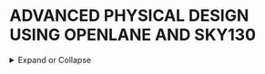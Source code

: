# ADVANCED PHYSICAL DESIGN USING OPENLANE AND SKY130





<details>
  <summary>
Expand or Collapse
  </summary>
  
## THEORY 





<details>
  <summary>
Expand or Collapse
  </summary>

### HOW TO TALK TO COMPUTERS




<details>
  <summary>
Expand or Collapse
  </summary>
  
### PACKAGE

![ARDUINOLEONARDO](https://github.com/user-attachments/assets/1cc18b24-b063-49dc-801e-37b23f1a02b5)

- The **_PACKAGE_** of the chip which is a protective layer or packet bound over the actual chip and the actual manufatured chip is usually present at the center of a package.
- The connections from package is fed to the chip by WIRE BOUND method which is none other than basic wired connection.

### CHIP
![DAY11](https://github.com/user-attachments/assets/40997a27-3077-4344-be31-955efa96e0d4)


- Inside the chip, all the signals from the external world to the chip and vice versa is passed through **_PADS_**.
- The area bound by the pads is **_CORE_** where all the digital logic of the chip is placed.
- Both the core and pads make up the **_DIE_** which is the basic manufacturing unit in the semiconductor chips.

![week14](https://github.com/user-attachments/assets/22420752-f470-422d-965d-e72ec4c214a9)

### FOUNDRY
- **_Foundry_** is the place where the semiconductor chips are manufactured and FOUNDRY IP's are Intellectual Properties based on a specific foundry and these IP's require a specific level of intelligence to be produced.

### MACROS
- Digital logic blocks in the CHIP are called **_MACROS_**.

### INSTRUCTION SET ARCHITECTURE( RISC V ARCHITECTURE) :-
- It is a C program which has to be run on a specific hardware layout which is the interior of a chip in your laptop,PC or any other device there is certain flow to be followed.
- An INSTRUCTION SET ARCHITECTURE (ISA) is part of the abstract model of a computer that defines how the CPU is controlled by the software.
- HARDWARE DESCRIPTION LANGUAGE(HDL) is present as an interface between the RISC V ARCHITECTURE and the layout.
  
  ![DAY15](https://github.com/user-attachments/assets/79481bfa-b943-451a-b09f-294c844ce7e2)
#### FLOW :
- C Program to Assembly Language The C program is written in a high-level language for ease of programming. A compiler (like GCC with RISC-V backend) translates the C code into assembly language instructions adhering to the RISC-V ISA. These instructions are human-readable but hardware-specific, tailored to the RISC-V architecture.
- Assembly to Machine Language The assembly program is assembled into machine code using an assembler. Machine code consists of binary instructions (0s and 1s) that the processor can execute directly. Each assembly instruction is mapped to its binary opcode and associated data.
- Implementation of RISC-V Specification in RTL The RISC-V specification is implemented in RTL (Register Transfer Level) using a Hardware Description Language (HDL) like Verilog or VHDL. This involves describing the architecture's control logic, datapath, and how instructions are executed in terms of hardware signals.
- RTL to Layout (PnR to GDSII Flow) The RTL description is synthesized into a gate-level netlist (logic gates and their interconnections). Place and Route (PnR) tools convert the synthesized design into a physical layout. The layout is validated and finalized into a GDSII (Graphic Data System II) file, the standard format for representing integrated circuits' physical design.
- Final Output: The GDSII file is used for fabricating the chip, which will then execute the original C program's logic when powered. This flow ensures that the high-level design is accurately translated into functional hardware.
### From Software Applications to Hardware :-
![DAY16](https://github.com/user-attachments/assets/37afaced-f76a-40b3-acdf-25220ca88d40)
**Application Software:** Programs designed to perform specific tasks (e.g., word processors, games, or web browsers). Written in high-level languages like C, C++, Java, Python, etc.
**System Software:** Acts as a bridge between the application software and the hardware. Key components include: 
1.] *Operating System (OS):* Manages hardware resources and provides services to application programs. 
2.] *Compiler:* Translates high-level language programs into machine-dependent assembly or machine code.  
3.] *Assembler:* Converts assembly code into binary machine code (specific to the underlying hardware).
#### Process Flow
**STEP 1**
- The OS processes the application program and translates it into smaller functions or system calls written in high-level languages (e.g., C, C++, VB, Java).
- These functions may interact with device drivers and hardware APIs to enable communication with the physical system.
**Step 2: Compilation**
- The compiler takes high-level language outputs and converts them into assembly instructions specific to the target hardware architecture (e.g., RISC-V, ARM, x86).
- Each hardware architecture has its unique instruction set, which defines the syntax and semantics of its assembly language.
**Step 3: Assembly**
- The assembler translates the assembly instructions into machine code, which is in binary format (0s and 1s).
- Machine code is the lowest level of abstraction and directly represents instructions for the hardware.
**Step 4: Execution on Hardware**
- The machine code is loaded into the hardware (via memory or other interfaces).
- The hardware interprets the binary instructions, performing operations like arithmetic calculations, data movement, or - controlling peripherals as dictated by the binary program.
  
![image](https://github.com/user-attachments/assets/4a3abb62-97ec-47fd-9930-105f12cebd31)
- The output of the compiler are instructions and the output of the assembler is the binary pattern. We need some RTL (a Hardware Description Language) which understands and implements the particular instructions. This RTL is synthesised into a netlist in form of gates which is fabricated into the chip through a physical design implementation.
#### Summary Workflow
- Compiler → Produces instructions.
- Assembler → Converts instructions to binary patterns.
- RTL (HDL) → Implements the instruction set architecture.
- Synthesis → Converts RTL to a netlist of logic gates.
- PnR → Maps the netlist to physical silicon.
- Fabrication → Produces the physical chip ready to execute machine code.
  
  </details>
  
### SOC DESIGN AND OPENLANE

  <details>
  <summary>
Expand or Collapse
  </summary>
  
### Open-Source ASIC Design Implementation
**Key Enablers for Open-Source ASIC Design:**
*1.] RTL Designs:* High-level descriptions of digital logic.
*2.] EDA Tools:* Software for design, simulation, synthesis, and physical layout.
*3.]PDK Data:* Process Design Kits containing essential fabrication-related information.
### Historical Background:
- Early IC design and fabrication were tightly integrated and practiced by companies like TI and Intel.
- In 1979, Lynn Conway and Carver Mead revolutionized the field with structured design methodologies and λ-based design rules, leading to the first VLSI book, "Introduction to VLSI Systems."
- This separated design from fabrication, birthing:
  *1.) Fabless Companies: Focus on design.*
  *2.) Pure Play Fabs: Specialize in fabrication.*
### Process Design Kits (PDKs):
- PDKs act as the interface between designers and fabs, containing:
Device models, technology details, design rules, standard cell libraries, etc.
- Traditionally distributed under NDAs, making them inaccessible to the public.
- On June 30, 2020, Google and SkyWater released the first open-source PDK for the 130nm process.
  
  ![312922831-87384374-e66b-4ec6-b9c4-3fb92ad4d275](https://github.com/user-attachments/assets/bd51228c-f6cd-4a47-8228-573b095cdd66)

### ASIC Design Flow:
- ASIC design involves many steps and tools combined into a cohesive ASIC flow.
- Tools coordinate tasks like simulation, synthesis, placement, routing, and layout generation.
  
  ![312933981-1762d6d6-c5f8-4bd9-8a3d-968eb4360889](https://github.com/user-attachments/assets/05a3340c-f147-4c19-af0a-36e12f7b0ff0)

### OpenLANE Flow:
- An open-source ASIC design framework.
- Objective: Transition the design from RTL to GDSII, the final format for chip fabrication.
- Open-source initiatives like the SkyWater PDK and OpenLANE are making ASIC design more accessible, enabling innovation in academia and industry.
  
  ![312934312-533f58ee-4524-4a18-abb5-36b4d6a56b1f](https://github.com/user-attachments/assets/5f798657-94d9-41a4-963a-d5772579b353)

### Synthesis:
- Synthesis is the process of convertion or translation of design RTL into circuits made out of Standard Cell Libraries (SCL) the resultant circuit is described in HDL and is usually reffered to as the Gate-Level Netlist.
- Gate-Level Netlist is functionally equivalent to the RTL.
  
  ![image](https://github.com/user-attachments/assets/a2f8c68f-1d29-40d8-b368-80c0201da5b7)
- The fundemental building blocks which are the standard cells have regular layouts.
- Each cell has different views/models which are utilised by different EDA tools like liberty view with electrical models of the cells, HDL behavioral models, SPICE or CDL views of the cells, Layout view which include GDSII view which is the detailed view and LEF view which is the abstract view.
  
  ![image](https://github.com/user-attachments/assets/847c6756-320a-41ea-bac5-80443f9f2686)

### Chip Floor and Power Planning:
![image](https://github.com/user-attachments/assets/84bf40ad-3ee3-423b-98cb-d7b21b9d23dd)
- Floor and Power Planning is a critical stage in the VLSI (Very Large Scale Integration) design flow.
- It is part of the physical design process, where the synthesized design (gate-level netlist) is prepared for placement, routing, and manufacturing.
- This stage ensures that the chip's layout is organized, functional, and meets performance, area, and power requirements.
- The main goal is to define the physical structure of the chip by determining the location of different functional blocks (e.g., CPU, SRAM, I/O pads) on the silicon die and creating a robust power distribution network.
### MACROS Floor and Power Planning:
![image](https://github.com/user-attachments/assets/3cb47a32-df61-4848-a858-22214307cf64)
### Power Planning:
![image](https://github.com/user-attachments/assets/d55e29cb-8b00-4ea9-b446-3848f5b68861)
### Placement:
- Macro placement is a vital step in digital circuit design that defines the physical location of large collections of components, known as macros, on a 2-dimensional chip.
- The physical layout obtained during placement determines key performance metrics of the chip, such as power consumption, area, and performance.
  
![image](https://github.com/user-attachments/assets/5ad0262a-1a6d-41a3-bcce-504ac36769e6)
- Global placement provide approximate locations for all cells based on connectivity but in this stage the cells may be overlapped on each other and in detailed placement the positions obtained from global placements are minimally altered to make it legal (non-overlapping and in site-rows)
  
![image](https://github.com/user-attachments/assets/45a514f0-c7b9-43a0-872a-359a1bc4fc02)
### Clock Tree Synthesis:
- Clock Tree Synthesis is a technique for distributing the clock equally among all sequential parts of a VLSI design.
- The purpose of Clock Tree Synthesis is to reduce skew and delay.
- Clock Tree Synthesis is provided with the placement data as well as the clock tree limitations as input.
- Clock Tree Synthesis (CTS) is the technique of balancing the clock delay to all clock inputs by inserting buffers/inverters along the clock routes of an ASIC design.
- As a result, CTS is used to balance the skew and reduce insertion latency.
- Before Clock Tree Synthesis, all clock pins were driven by a single clock source.
- Clock tree synthesis includes both clock tree construction and clock tree balance.
  
![image](https://github.com/user-attachments/assets/b0184966-cd5a-4bf2-b8ce-a5868bb38f16)
- Clock skew is the time difference in arrival of clock at different components.
### Routing:
- Routing in the VLSI design course is making physical connections between signal pins using metal layers.
- Following Clock Tree Synthesis (CTS) and optimization, the routing step determines the exact pathways for interconnecting standard cells, macros, and I/O pins.
- The layout creates electrical connections using metals and vias that are determined by the logical connections in the netlist (i.e.; logical connectivity converted as physical connectivity).
  
![image](https://github.com/user-attachments/assets/c2341136-a12c-4d8c-ab65-2d4522f5529d)
- The skywater PDK has 6 routing layers in which the lowest layer is called the local interconnect layer which is a Titanium Nitride layer.
- The following 5 layers are all Aluminium layers.
  
![image](https://github.com/user-attachments/assets/765108ee-41f6-4e80-9a02-3b86bbc34885)
#### Detailed and Global Routing:
- In VLSI design and chip layout, routing is key.
- It shapes the circuit’s final form.
- The process splits into two main parts: global routing and detailed routing. Knowing these differences is vital for chip design.
- Global routing starts the process. It divides the chip into logical parts called buckets. This stage estimates the needed paths for each connection. It aims to fit all connections within the available resources.
- Detailed routing comes next. It’s about making the actual wires for the chip. This step must follow strict rules for wire width and spacing. It ensures the circuit works right.
- The two-stage method helps with complex designs. It tackles the big picture first, then the details. This way, designers manage the vast number of connections and rules.
  
![image](https://github.com/user-attachments/assets/1493a098-442d-4d21-9121-337ff4bc2053)
### Sign off
- In semiconductor design, “sign-off” during the tape-out (tapeout) of a chip refers to the formal approval process to ensure that the chip design is error-free, meets all specifications, and is ready for manufacturing at the foundry.
  
![image](https://github.com/user-attachments/assets/7508ccc7-05a0-4ab0-9a54-704f0ea0ce43)
- Once done with the routing the final layout can be generated which undergoes various Sign-Off checks.
- Design Rules Checking (DRC) which verifies that the final layout honours all design fabrication rules.
- Layout Vs Schematic (LVS) which verifies that the final layout functionality matches the gate-level netlist that we started with.
- Static Timing Analysis (STA) to verify that the design runs at the designated clock frequency.
   </details>

### GOOD FLOORPLAN VS BAD FLOORPLAN AND INTRODUCTION TO LIBRARY CELLS

 <details>
  <summary>
Expand or Collapse
  </summary>

### Utilization Factor and Aspect Ratio :-
![image](https://github.com/user-attachments/assets/559c07c6-2507-4d15-a4ea-1c6048681e82)
![image](https://github.com/user-attachments/assets/1729eb1f-30e4-4015-b15e-c5382e395649)
- **_A NETLIST DESCRIBES THE CONNECTIVITY AND FLOW OF AN ELECTRONIC DESIGN._**
- Dimensions of a chip is mostly dependant on dimensions of the logic gates.
Converting the highlighted symbols into physical dimensions:

![image](https://github.com/user-attachments/assets/7c127126-2e37-4592-8bd5-7a6058e9978e)
- A **CORE** is the section of the chip where the fundamental logic of the design is placed.
- A **DIE**, which consists of core, is a small semiconductor material specimen on which the fundamental circuit is fabricated.
  
![image](https://github.com/user-attachments/assets/d37d0c08-e769-44cf-b7f0-8d8dcbd1d6c1)

$$Utilization\ Factor = \frac{Area\ Occupied\ By\ Netlist}{Total\ Area\ of\ The\ Core}$$

$$Utilization\ Factor = \frac{4\ sq.\ units}{2\ unit\ * \ 2\ unit}$$

$$Utilization\ Factor = 1$$

- In real life scenarios, some space is always left for future changes.
- Ideal utilizatiion perentage is 50-60% and the ideal utilization factor is 0.5-0.6
 
$$Aspect\ Ratio = \frac{Height}{Width}$$

$$Aspect\ Ratio = \frac{4\ units}{2\ units\ * \ 2\ units}$$

$$Aspect\ Ratio = 1$$

- If the aspect ratio is **1**, then it signifies that the chip is a square.
### Concept of Pre PLaced Cells :-
![image](https://github.com/user-attachments/assets/2269130f-9f27-4b6a-821b-a10beeb4ad3f)
- The arrangement of these **IPs** in a chip ia called floor planning.
- These **IPs**/**BLOCKS** have user defined locations, and hence are placed in a chip before automated placement and routing. So they are called as **preplaced cells**.
- Automated placement and routing tools places the remaining logiacal cells in the design onto the chip.
  
  ![image](https://github.com/user-attachments/assets/3bcf4e44-ce01-48ef-89ad-500614cf41f7)
### Surrounding The Preplaced Cells with Decoupling Capacitors :-
![image](https://github.com/user-attachments/assets/62a1ae66-07a0-4bcc-9312-edfcc0f1e6be)
- A decoupling capacitor is a capacitor, which is used decouple the critical cells from main power supply, in order to protect the cells from the disturbance occuring in the power distribution lines and source.
- The purpose of using decoupling capacitors is to deliver current to the gates during switching.
### Power Planning :-
![image](https://github.com/user-attachments/assets/db829ed4-118e-4c8c-9811-2b8f41146896)
- If power is drawn from only one point, then it it might result in a **VOLTAGE DROOP** in VDD or a **VOLTAGE BUMP** in the VSS.
- The solution of this problem if to have many power supply points.
  
![image](https://github.com/user-attachments/assets/6091d8fa-71db-47cf-839d-dbfee6b0999d)
![image](https://github.com/user-attachments/assets/9755dcec-3bd6-40b5-8297-45f8853cb34d)
### Pin Placement and Logical Cell Placement Blockage :-
- The connectivity information between the gates is coded using VHDL/Verilog Language and is called as the **NETLIST**.
  
![image](https://github.com/user-attachments/assets/deb9787e-5f65-409d-9564-8e56dba87bd6)
- Avoid repetition of input or output pins
- The area between the DIE and the CORE has to be blocked so that the space is reserved for pin configuration.
  
![image](https://github.com/user-attachments/assets/86853323-4d6b-41a7-92e2-38371ddd64ea)
### Netlist Binding and Initial Place Design :-
#### Library :
- It consists of cells, shapes and size of the cells, various flavours of the same cells and timing information.
  
![image](https://github.com/user-attachments/assets/84a0ef25-63a1-437d-b90c-fc1538058e99)
![image](https://github.com/user-attachments/assets/1fa9d260-84b6-41f8-ba0a-00437ef41ff5)
#### Optimizing Placement :-
- This is the stage where we estimate wire length and capacitance, and based on that, insert repeaters.      
- **REPEATERS** are buffers that recondition the original signal, make a new signal, and sends the data forward.
##### Placement of Buffers :
![image](https://github.com/user-attachments/assets/625b2f47-7321-43b6-bcf0-578bed94903b)
### Library Charecterisation and Modelling:-
#### Logic Synthesis :-
- It is an arrangement of gates that represents the original functionality described using an RTL.
#### Floor Planning :-
- Floor planning is the most important process in physical design.
- floor planning is the process of placing blocks/MACROS in the chip or core area.
- In this step we hae netlist which describes the design and the various blocks of the design and the interconnection between the different blocks.
#### Placement :-
- Macro placement is a vital step in digital circuit design that defines the physical location of large collections of components, known as macros, on a 2-dimensional chip.
- The physical layout obtained during placement determines key performance metrics of the chip, such as power consumption, area, and performance.
#### Clock Tree Synthesis :-
- Clock Tree Synthesis is a technique for distributing the clock equally among all sequential parts of a VLSI design.
- The purpose of Clock Tree Synthesis is to reduce skew and delay.
- Clock Tree Synthesis is provided with the placement data as well as the clock tree limitations as input.
- Clock Tree Synthesis (CTS) is the technique of balancing the clock delay to all clock inputs by inserting buffers/inverters along the clock routes of an ASIC design.
- As a result, CTS is used to balance the skew and reduce insertion latency.
- Before Clock Tree Synthesis, all clock pins were driven by a single clock source.
- Clock tree synthesis includes both clock tree construction and clock tree balance.
#### Routing :-
- Routing in the VLSI design course is making physical connections between signal pins using metal layers.
- Following Clock Tree Synthesis (CTS) and optimization, the routing step determines the exact pathways for interconnecting standard cells, macros, and I/O pins.
- The layout creates electrical connections using metals and vias that are determined by the logical connections in the netlist (i.e.; logical connectivity converted as physical connectivity).

- Cell library characterization is a process of analyzing a circuit using static and dynamic methods to generate models suitable for chip implementation flows.
- Library characterization is a process of simulating a standard cell using analog simulators to extract input load, speed, and power data in a way that the downstream tools can process it all.
- This can be done via a specific analog simulator whose output is used to generate the characterization data, or by using a library characterization tool.

### Cell Design Flow :-
#### Standard Cells :-
- Standard cells are pre-designed, pre-characterized, and pre-verified functional blocks that encapsulate a specific logic function, such as AND gates, flip-flops, or latches.
- These cells adhere to a predefined height and are designed to seamlessly interconnect, allowing for the creation of intricate digital circuits.

- Standard cells are palced in libraries.
- Libraries consist of cells of different functionality, VT and sizes also.
  
![image](https://github.com/user-attachments/assets/02c31d0f-fc90-4893-9f81-1796e4063e52)
![image](https://github.com/user-attachments/assets/4da97f47-174b-477a-994f-1ef81f346925)
![image](https://github.com/user-attachments/assets/d95f3700-4d8d-489e-b9b9-221d7cdb8a31)
![image](https://github.com/user-attachments/assets/382ea206-c941-4805-8831-299223416a0f)
#### Charaterization Flow :-
- Cell library characterization is a process of analyzing a circuit using static and dynamic methods to generate models suitable for chip implementation flows.
- Library characterization is a process of simulating a standard cell using analog simulators to extract input load, speed, and power data in a way that the downstream tools can process it all.
- This can be done via a specific analog simulator whose output is used to generate the characterization data, or by using a library characterization tool.
### General Timing Characterization Parameter :-
#### Timing Threshold Definitions :
![image](https://github.com/user-attachments/assets/f0da193c-ebfe-40bf-b2ad-4aada44b5611)
- The threshold voltage, often denoted as Vth or VGS(th), represents the minimum voltage that needs to be applied to the gate of an MOSFET to establish a conductive channel between its source and drain terminals.
- This conductive channel paves the way for current flow, transforming the transistor from an insulator to a conductor.
- SLEW is defined as
   1.] The time it takes for a signal to transition from one voltage level to another.
   2.] The rate at which a signal (its voltage) transitions from one logic level to another or simply the rate of change of voltage with respect to time.
- The slew (slew rate) is also known as transition delay.
#### Propagation Delay :
- The propagation delay of a logic gate is defined as the time it takes for the effect of a change in input to be evident at the output.
- In other words, propagation delay is the time it takes for the input to reach the output.
- Propagation delay in VLSI is normally described as the time difference between when the transitional input reaches 50% of its final value and when the output reaches 50% of its final value. This demonstrates the influence of input change.
- In the above case, 50% is defined as the logic threshold at which output (or, more specifically, any signal) is presumed to flip states. It is represented by the symbol ‘tpd’. It is also known as gate delay.
  
![image](https://github.com/user-attachments/assets/d5d2ca25-7920-4077-a9cd-da9b698fa310)
![image](https://github.com/user-attachments/assets/5c6c004c-2477-436a-9dc9-5e6b3b5faed0)
#### Transition Time :
- Transition delay or slew is defined as the time taken by signal to rise from 10 %( 20%) to the 90 %( 80%) of its maximum value. This is known as “rise time”.
- Similarly “fall time” can be defined as the time taken by a signal to fall from 90 %( 80%) to the 10 %( 20%) of its maximum value.
- Transition is the time it takes for the pin to change state.
  
![image](https://github.com/user-attachments/assets/a25aeea4-4f5b-4d26-ab18-6886a40d4ed5)
![image](https://github.com/user-attachments/assets/101dec2c-5cf4-419a-8e24-29d75470c78e)
</details>

### Inception of Layout and CMOS Fabrication Process :-
 <details>
  <summary>
Expand or Collapse
  </summary>

### 16-Mask CMOS Process :-
- CMOS can be obtained by integrating both NMOS and PMOS transistors over the same silicon wafer. In N–well technology an n-type well is diffused on a p-type substrate whereas in P- well it is vice- verse.

  **1.] Selecting a Substrate :**
- First we choose a substrate as a base for fabrication. For N- well, a P-type silicon substrate is selected.
  
 ![image](https://github.com/user-attachments/assets/a314bdbe-004e-48c9-b76c-c0f46354be03)

  **2.] Creating an Active Region for Transistors :**
- Oxidation: The selective diffusion of n-type impurities is accomplished using SiO2 as a barrier which protects portions of the wafer against contamination of the substrate.
- SiO2 is laid out by oxidation process done exposing the substrate to high-quality oxygen and hydrogen in an oxidation chamber at approximately 10000c.
- Growing of Photoresist: At this stage to permit the selective etching, the SiO2 layer is subjected to the photolithography process.
- In this process, the wafer is coated with a uniform film of a photosensitive emulsion.
- Masking: This step is the continuation of the photolithography process. In this step, a desired pattern of openness is made using a stencil. This stencil is used as a mask over the photoresist.
- The substrate is now exposed to UV rays the photoresist present under the exposed regions of mask gets polymerized.
- Removal of Unexposed Photoresist: The mask is removed and the unexposed region of photoresist is dissolved by developing wafer using a chemical such as Trichloroethylene.
  
 ![image](https://github.com/user-attachments/assets/13076362-bd8d-4d9b-94ab-3be06043d0b7)
 ![image](https://github.com/user-attachments/assets/ba9b61ac-f37f-4fa4-b547-8d954e96a988)
 ![image](https://github.com/user-attachments/assets/fc6e0d47-d201-45ad-a875-95aa735ed44a)
- The process is referred to as LOCOS( Local Oxidation of Silicon ).
- Si3N4 is stripped out using hot phosphoric acid.

  **3.] N-Well and P-Well Formation :**
- Etching: The wafer is immersed in an etching solution of hydrofluoric acid, which removes the oxide from the areas through which dopants are to be diffused.
- Removal of Whole Photoresist Layer: During the etching process, those portions of SiO2 which are protected by the photoresist layer are not affected.
- The photoresist mask is now stripped off with a chemical solvent (hot H2SO4).
- Formation of N-well: The n-type impurities are diffused into the p-type substrate through the exposed region thus forming an N- well.
  
![image](https://github.com/user-attachments/assets/f02b8180-00a1-42d9-aca0-28edcfcb8948)
![image](https://github.com/user-attachments/assets/1f60ac31-6dbb-4878-8347-7e305f48c86b)
![image](https://github.com/user-attachments/assets/9a63f0ab-19e6-4ec4-b541-19ccc6cfa61d)
![image](https://github.com/user-attachments/assets/869bd3df-89ce-4452-9e08-88269bef340d)

 **4.] Formation of Gate Terminal :**
 
![image](https://github.com/user-attachments/assets/8e56c1a7-d35f-4cba-b419-265d25264ee7)
![image](https://github.com/user-attachments/assets/651c63ca-ef74-48bf-88be-f010b58292cf)
- Removal of SiO2: The layer of SiO2 is now removed by using hydrofluoric acid.
  
![image](https://github.com/user-attachments/assets/8a9450db-2725-4e43-af2b-e96c67168edd)
- Deposition of Polysilicon: The misalignment of the gate of a CMOS transistor would lead to the unwanted capacitance which could harm circuit.
- So to prevent this “Self-aligned gate process” is preferred where gate regions are formed before the formation of source and drain using ion implantation.
  
![image](https://github.com/user-attachments/assets/4eda7dac-d2ec-4780-8dfa-645e02667cf6)
![image](https://github.com/user-attachments/assets/05fda87e-f0d7-420f-882d-b8528afb5ef7)

  **5.] Lightly Doped Drain( LDD ) Formation :**
  
![image](https://github.com/user-attachments/assets/22576294-eb2a-492f-89d2-d3119caf4d7d)
![image](https://github.com/user-attachments/assets/afcdcc48-b190-41a5-90a8-1c6a416fb2d7)
![image](https://github.com/user-attachments/assets/534bcdb9-97eb-4c21-96d7-6037bb03bb6c)
- Phosphorous implant :
  
![image](https://github.com/user-attachments/assets/1613ad59-4dce-4854-aacd-7f264db536ae)
- Boron implant :
  
![image](https://github.com/user-attachments/assets/b5a4a8a4-b058-4ee7-a0cf-c573631a3bae)
- Plasma anisotopic etching :
  
![image](https://github.com/user-attachments/assets/e348f673-2363-439f-b8ad-74b34f4e6d06)

  **6.] Source and Drain Formation :**

 ![image](https://github.com/user-attachments/assets/e3308f55-f7a0-4fd6-a078-eed61ede9c10)
 ![image](https://github.com/user-attachments/assets/680a547d-b9a9-4e04-a6ad-2ae9a4c97437)
 ![image](https://github.com/user-attachments/assets/bf141534-cdfc-460f-b23b-c19adea73a13)

  **7.] Local Interconnect Formation :**
  - Deposition of Titanium :

![image](https://github.com/user-attachments/assets/e65faca1-6748-4c77-ab3e-6597512d026e)
![image](https://github.com/user-attachments/assets/29602f4d-1dd9-4e11-b7ee-74d810ecacf2)
![image](https://github.com/user-attachments/assets/be39056b-4960-4874-be2c-49f05a8a45a9)

 **8.] Higher Level Metal Formation :**

 ![image](https://github.com/user-attachments/assets/161feb26-9a55-45e1-bba9-fbb2c8ba6bd1)
 ![image](https://github.com/user-attachments/assets/bcc27594-5209-4864-8537-83e3781e3d46)
 ![image](https://github.com/user-attachments/assets/3d5d6158-f664-4b17-8a5a-9b4385e122a3)
 ![image](https://github.com/user-attachments/assets/149185c4-94df-4ed4-bfbe-dd36ac50a7bb)
 ![image](https://github.com/user-attachments/assets/fe6c7cc7-da5d-48c2-b96c-510b8901bc72)

 - Final output :
![image](https://github.com/user-attachments/assets/f7286acd-68f1-4eda-8b92-e8597334263e)

</details>

### Timing Modelling Using Delay Tables :-

 <details>
  <summary>
Expand or Collapse
  </summary>

### Power Aware Clock Tree Synthesis :-

![image](https://github.com/user-attachments/assets/1504ba66-291d-402c-9140-ef78b4b15931)
- Assuming a slew of ’40ps’ for the first buffer and capacitance of 60fF on node ‘A’, the delay of the first buffer
can be easily evaluated using below NLDM table and it comes out to be x9.
- And similarly, for the second level of buffering, the delay of the buffers ‘2’ and ‘3’ comes out to be y15
assuming a slew of ’60ps’ and capacitance of ’50fF’ at node ‘B’ and ‘C’
- This in turn results to ‘zero’ skew at clock endpoints.

![image](https://github.com/user-attachments/assets/3a322ce1-caf3-4e39-b0c9-88aa87829fb7)
- There are 3 advantages of using AND gate as buffer
  
    1.] you tend to use identical buffer at level 2 i.e. AND gate as buffer
  
    2.] you save power, by turning on/off the EN pin of AND gate 3 and disabling clock to whole bunch of
      flops connected to its output
  
    3.] you maintain zero skew while doing above 2.

 </details>

### Setup Timing Analysis :-

<details>
  <summary>
Expand or Collapse
  </summary>

- Setup time is the minimum amount of time the data signal should be held steady before the clock event so that the data are reliably sampled by the clock.
- Hold time is the minimum amount of time the data signal should be held steady after the clock event so that the data are reliably sampled.
- In digital designs, each and every flip-flop has some restrictions related to the data with respect to the clock in the form of windows in which data can change or not.
- There is always a region around the clock edge in which input data should not change at the input of the flip-flop. This is because, if the data changes within this window, we cannot guarantee the output.
- The output can be the result of either of the previous input, the new input or metastability.
-  Setup time is defined as the minimum amount of time before the clock's active edge that the data must be stable for it to be latched correctly. In other words, each flip-flop (or any sequential element, in general) needs some time for the data to remain stable before the clock edge arrives, such that it can reliably capture the data. This duration is known as setup time.

</details>

### Clock Tree Synthesis :-

<details>
  <summary>
Expand or Collapse
  </summary>
  
- In this algorithm Clock routing takes place like the English letter H.
- It is an easy approach that is based on the equalization of wire length.
- In H tree-based approach the distance from the clock source points to each of the clock sink points are always the same.
- In H tree approached the tool trying to minimize skew by making interconnection to subunits equal in length.
  
##### Advantages :-
- Exact zero skew in terms of distance (here we are ignoring parasitic delay) due to the symmetry of the H tree.
- Typically used for very special structures like top-level clock level distribution not for the entire clock then distributed to the different clock sinks.

##### Disadvantages:
- Blockages can spoil the symmetry of the H tree because sometimes blockages are present on the metal layers.
- Non-uniform sink location and varying sink capacitance also complicate the design of the H tree.

![image](https://github.com/user-attachments/assets/0e08e158-699b-439e-b0b8-a185da366173)
  </details>
   
### Timing Analysis :-
<details>
  <summary>
Expand or Collapse
  </summary>
  
- Hold time is defined as the minimum amount of time after the clock's active edge during which data must be stable.
- Similar to setup time, each sequential element needs some time for data to remain stable after clock edge arrives to reliably capture data.
- This duration is known as hold time.

- The data that was launched at the current edge should not travel to the capturing flop before hold time has passed after the clock edge.
- Adherence to hold time ensures that the data launched at current clock edge does not get captured at the same edge.
- In other words, hold time adherence ensures that system does not deviate from the current state and go into an invalid state.
##### Cause/origin of setup time and hold time : 
- Setup time and hold time are said to be the backbone of timing analysis.
- Rightly so, for the chip to function properly, setup and hold timing constraints need to be met properly for each and every flip-flop in the design.
- If even a single flop exists that does not meet setup and hold requirements for timing paths starting from/ending at it, the design will fail and meta-stability will occur.
- It is very important to understand the origin of setup time and hold time as whole design functionality is ensured by these.
![image](https://github.com/user-attachments/assets/dafb92ff-40df-4f42-a70c-5846a23d25fe)
![image](https://github.com/user-attachments/assets/4a022655-266c-45b0-b543-0c8b14cba73a)

  </details>

### Routing and Design Rule check( DRC ) :-

<details>
  <summary>
Expand or Collapse
  </summary>

- Routing in the VLSI design course is making physical connections between signal pins using metal layers.
- Following Clock Tree Synthesis (CTS) and optimization, the routing step determines the exact pathways for interconnecting standard cells, macros, and I/O pins.
- The layout creates electrical connections using metals and vias that are determined by the logical connections in the netlist (i.e.; logical connectivity converted as physical connectivity).

- The routing mechanism establishes the specific pathways for interconnections.
- This contains the regular cell and macro pins, block boundary pins, and chip boundary pads.
- The tool includes information about the exact placements of blocks, pins of blocks, and I/O pads at chip borders after placement and CTS.
- The utility can also access the logical connections defined by the netlist.
- Metal and vias are used in the routing stage to build electrical connections in layout to fulfil all connections required by the netlist.
- The program now depends on some “Design Rules Checks (DRC)” to perform the natural linkages.

- Each metal layer in a grid-based routing system has its tracks and preferred routing direction, which are described in a unified cell in the standard cell library.
- Routing activities are divided into four steps:
     1.] Global route
  
     2.] Track Assignment
  
     3.] Detail Routing
  
     4.] Search and repair
### Maze Routing - Lee's Algorithm :-

![image](https://github.com/user-attachments/assets/6edf3991-a49b-4f87-85b7-2aed7f9d54bc)
![image](https://github.com/user-attachments/assets/beb69144-4ada-45b7-a9c1-681b3a75db3f)
- Routes with single bend are mostly preferred.
 
![image](https://github.com/user-attachments/assets/a0838a18-3344-448a-b44a-547d3147a0ac)
![image](https://github.com/user-attachments/assets/5172b4c9-3dec-41bb-a4de-b1f7233ac441)

### DRC Clean :-
- Design Rule Checking (DRC) is a physical design process to determine if chip layout satisfies a number of rules as defined by the semiconductor manufacturer.
- Each semiconductor process will have its own set of rules and ensure sufficient margins such that normal variability in the manufacturing process will not result in chip failure.
- Common types of DRC rules :
    - Minimum width
    - Minimum spacing 
    - Minimum area
    - Wide metal jog
    - Signal short
    - Via width
    - Misaligned via wire
    - Special notch spacing
    - End of line spacing

![image](https://github.com/user-attachments/assets/f007b324-d618-4f0b-9b74-552410a73335)
![image](https://github.com/user-attachments/assets/3b9eb156-c946-4727-8b50-c0ac1557604d)
![image](https://github.com/user-attachments/assets/ec5c228c-08f0-4ff9-a17c-5195ab7aad28)
![image](https://github.com/user-attachments/assets/315c07de-f5ee-41ed-930e-8e92f175b6cc)
- Signal short solved :

![image](https://github.com/user-attachments/assets/bf86af28-8738-4645-983f-9dca8abeaede)

![image](https://github.com/user-attachments/assets/a6006d1a-3842-4d3a-acdf-44eae1bee0b2)
![image](https://github.com/user-attachments/assets/b8184dd0-24eb-41c2-a15c-691dbdbd277d)

  </details>

### Parasitics Extraction :-

<details>
  <summary>
Expand or Collapse
  </summary>

- After completion of standard cell placement and power analysis, the next phase is to route the ASIC design and perform extraction of routing and parasitic parameters for the purpose of static timing analysis and simulation.
- Parasitic extraction is the calculation of all routed net capacitance's and resistances for the purpose of delay calculation, static timing analysis, circuit simulation, and signal integrity analysis.
- Parasitic extraction is performed by analyzing each net in the design and taking into account the effects (such as dielectric stack) of the net’s own topology and proximity to other nets.
- For calculating the Delay, we should be aware about the Resistance/Capacitance of the Network/Devices and we can extract this info (R/C) from a layout and "Parasitic Extraction do this job efficiently".
- Effect of Parasitic Devices on Circuit Design:
      - Extra Power Consumption
      - Effect the Delay of circuit
      - Reduce the Noise Margin
      - Increase Signal Noise
      - Increase IR drop on power Supply lines

![image](https://github.com/user-attachments/assets/5c4d1383-0df0-4c4d-b784-03ddafa0ee5b)

  
  </details>
   </details>

  
  
  
## GETTING FAMILIAR TO OPENSOURCE EDA TOOLS
<details>
  <summary>
Expand or Collapse
  </summary>

### RUNNING OPENLANE IN INTERACTIVE MODE:-
<details>
<summary>
Expand or Collapse
  </summary>

```bash

# Change directory to openlane directory
vsduser@vsdsquadron:~$
vsduser@vsdsquadron:~$ cd Desktop/work/tools
vsduser@vsdsquadron:~Desktop/work/tools$ cd openlane_working_dir/openlane
vsduser@vsdsquadron:~Desktop/work/tools/openlane_working_dir/openlane$
# run command docker
vsduser@vsdsquadron:~Desktop/work/tools/openlane_working_dir/openlane$ docker
bash-4.2$
#give command to run in interactive mode
bash-4.2$ ./flow.tcl -interactive
# program starts running in interactive mode
```

![image](https://github.com/user-attachments/assets/ffcd36fc-412c-42c7-b90c-3db03a4f3432)
![image](https://github.com/user-attachments/assets/d3ed419f-5416-4dbd-9fba-56b3f700f6c3)
- a new directory will open in the runs folder
  
![image](https://github.com/user-attachments/assets/854a0684-e24b-4a85-ae1c-6ecfd17c9748)
</details>

### Commands to Run Synthesis :-
<details>
<summary>
Expand or Collapse
  </summary>
  
```bash
  
% package require openlane 0.9
0.9
# Now the OpenLANE flow is ready to run any design.
# Initially we have to prep the design creating some necessary files and directories for running the 'picorv32a'
% prep -design picorv32a
# The design is prepped and ready, we can run synthesis using following command
% run_synthesis
# Synthesis starts
```
  
#### SECTION 1 TASK - CALCULATE THE FLIP FLOP RATIO :-


$Flop\ Ratio = \frac{Number\ of\ D\ Flip\ Flops}{Total\ Number\ of\ Cells}$

##### CALCULATION OF FLOP RATIO USING DATA FROM SYNTHESIS STATISTICS REPORT :-

![image](https://github.com/user-attachments/assets/ef8f1059-6a0d-4739-8742-28ed44768dae)
![image](https://github.com/user-attachments/assets/04279ed1-15d0-40a8-af90-d4fc00af8a89)


$$Flop\ Ratio = \frac{1613}{14876} = 0.10842968539$$


$PERCENTAGE\ OF\ D\ FLIP\ FLOPS' = 0.10842968539 * 100 = 10.842968539$

</details>

### RUNNING FLOORPLAN IN OPENLANE :-
<details>
<summary>
Expand or Collapse
  </summary>
  
### COMMANDS:-
```bash

# Change directory to openlane flow directory
cd Desktop/work/tools/openlane_working_dir/openlane
# Run the docker command
docker
```
```bash
# Now that we have entered the OpenLANE flow contained docker sub-system we can invoke the OpenLANE flow in the Interactive mode using the following command
./flow.tcl -interactive

# Now that OpenLANE flow is open we have to input the required packages for proper functionality of the OpenLANE flow
package require openlane 0.9

# Now the OpenLANE flow is ready to run any design and initially we have to prep the design creating some necessary files and directories for running a specific design which in our case is 'picorv32a'
prep -design picorv32a

# Now that the design is prepped and ready, we can run synthesis using following command
run_synthesis

# Now we can run floorplan
run_floorplan
```

![floor1](https://github.com/user-attachments/assets/af2f666b-a937-4c57-8312-e63bf48a61a7)
![floor2](https://github.com/user-attachments/assets/88d8879c-a32d-4f82-b4bf-fc6f9244582d)
- Commands to load floorplan def in magic in another terminal

```bash
# Change directory to path containing generated floorplan def
cd Desktop/work/tools/openlane_working_dir/openlane/designs/picorv32a/runs/28-01_13-06/results/floorplan/

# Command to load the floorplan def in magic tool
magic -T /home/vsduser/Desktop/work/tools/openlane_working_dir/pdks/sky130A/libs.tech/magic/sky130A.tech lef read ../../tmp/merged.lef def read picorv32a.floorplan.def &
```
### Floorplan.def in MAGIC :-

![image](https://github.com/user-attachments/assets/50ba615c-4ef8-4b05-b4b0-e449309ff887)
### Equidistant Placement of PINS :-

![image](https://github.com/user-attachments/assets/2a1881b1-c4ae-4b00-8b6b-025df2965a74)
### PIN LAYER Is As Set In config.tcl :-

![image](https://github.com/user-attachments/assets/da86b69d-0fe0-4bea-bf57-a77f30c67cba)
### DECAP Cells and TAP Cells :-

![image](https://github.com/user-attachments/assets/a17d02ba-4122-4f75-b4d0-cea2d547ba5c)
### Unplaced Standard Cells :-

![image](https://github.com/user-attachments/assets/bbda129d-10fd-4fa6-bfd4-cff764d41d05)
</details>

### RUNNING PLACEMENT IN OPENLANE
<details>
<summary>
Expand or Collapse
  </summary>
  
```bash
# After floor planning, the next step is placement. run the following command
% run_placement
# The placement process starts
```
  
#### Load Placement.def in Magic :-
```bash

# Change directory to path containing generated placement def
cd Desktop/work/tools/openlane_working_dir/openlane/designs/picorv32a/runs/28-01_15-09/results/placement/

# Command to load the placement def in magic tool
magic -T /home/vsduser/Desktop/work/tools/openlane_working_dir/pdks/sky130A/libs.tech/magic/sky130A.tech lef read ../../tmp/merged.lef def read picorv32a.placement.def &
```
#### Placement.def in Magic :-

![image](https://github.com/user-attachments/assets/900661c3-ceb5-4224-b5d1-90dfbddff636)
##### Legally placed Standard Cells :-

![image](https://github.com/user-attachments/assets/ea9f1f6a-8b99-43b7-a4fb-e362f10db77f)

</details>

### VTC SPICE Simulations :-
<details>
<summary>
Expand or Collapse
  </summary>

### SPICE Deck :-
- It is the connectivity information about a netlist.
- 
![image](https://github.com/user-attachments/assets/7e91e54a-0316-4e51-8cce-7798aa5f9dfb)

#### Steps to Run VTC SPICE Simulations :-
##### *Writing a SPICE Deck*
 **1.] Defining the component connectivity**
 **2.] Defining the the component values**
 **3.] Identify the nodes**
 **4.] Name the nodes**

![image](https://github.com/user-attachments/assets/44136b52-c023-4302-ac47-89b6c71288d5)![image](https://github.com/user-attachments/assets/0e6a842c-16d2-4bfd-8ce2-0ec5d621cd97)
##### SPICE Deck :-
```bash
*** MODEL Descriptions ***
*** NETLIST Description ***
M1 out in vdd vdd pmos W=0.375u L=0.25u
M2 out in 0 0 nmos W=0.375u L=0.25u

cload out 0 10f

Vdd vdd 0 2.5
Vin in 0 2.5
*** SIMULATION Commands ***
.op
.dc Vin 0 2.5 0.05
.LIB  "tsmc_025um_model.mod" CMOS_MODELS
.end
```
### Switching Threshold :-
- The switching threshold, Vm, is defined as the point where Vin = Vout. 
- Switching threshold can be set by the ratio of relative driving strengths of the PMOS and NMOS transistors.
- To move Vm upwards, a larger value of ratio is required, which means making the PMOS wider.
- Increasing the strength of the NMOS, on the other hand, moves the switching threshold closer to GND.

- The effect of changing the Wp/Wn ratio is to shift the transient region of the VTC.
- Increasing the width of the PMOS or the NMOS moves VM towards VDD or GND respectively.
- This property can be very useful, as asymmetrical transfer characteristics are actually desirable in some designs.
 </details>


### Lab Steps to Git Clone VSDSTDCELLDESIGN :-
<details>
<summary>
Expand or Collapse
  </summary>

```bash
# Change directory to openlane
cd Desktop/work/tools/openlane_working_dir/openlane

# Clone the repository with custom inverter design
git clone https://github.com/nickson-jose/vsdstdcelldesign

# Change into repository directory
cd vsdstdcelldesign

# Copy magic tech file to the repo directory for easy access
cp /home/vsduser/Desktop/work/tools/openlane_working_dir/pdks/sky130A/libs.tech/magic/sky130A.tech .

# Check contents whether everything is present
ls

# Command to open custom inverter layout in magic
magic -T sky130A.tech sky130_inv.mag &
```
![image](https://github.com/user-attachments/assets/ea12a4c4-810c-4567-aab4-92128ddbc1e1)
![image](https://github.com/user-attachments/assets/18f9a55a-b5ba-4b94-898d-2333f07b9deb)
![image](https://github.com/user-attachments/assets/e32c950d-ed82-42ba-abf7-62109819da35)
#### Identification of NMOS and PMOS :-

![image](https://github.com/user-attachments/assets/b6f65345-3606-4c8e-b04a-90aaba3a9620)
![image](https://github.com/user-attachments/assets/2073158a-2397-4ff3-8442-5c9999c0bbce)
#### DRC Error :-

![image](https://github.com/user-attachments/assets/345a6630-780f-447e-8f47-13ae5b29cfa3)
![image](https://github.com/user-attachments/assets/b12b69aa-4f8a-486b-826e-e22e880f2eac)
#### DRC = 0

![image](https://github.com/user-attachments/assets/294c9a8b-477b-4829-966c-ce29aeaae7d4)
</details>

### Lab Steps to Create Std Cell Layout and Extract Spice Netlist :-
<details>
<summary>
Expand or Collapse
  </summary>
  
![image](https://github.com/user-attachments/assets/f3be22ef-a273-4d72-9d36-225a8c754c48)
- Spice File Created and Opened :
  
![image](https://github.com/user-attachments/assets/5f46c1a7-2784-41a4-a558-f87162cfbe69)
- Mearsurement of grid in layout :
  
![image](https://github.com/user-attachments/assets/95c04678-14be-4761-a9d7-bd88e92b82bd)
- Changes made in Spice file :
  
![image](https://github.com/user-attachments/assets/20174a51-13e0-49cc-ae9b-cbba5983bda4)
- Running NGSPICE :
  
![image](https://github.com/user-attachments/assets/c32424e1-e5bc-4893-91f6-6acf64b4d4a0)
- Calculating the Transition Time :
$$Rise\ transition\ time = Time\ taken\ for\ output\ to\ rise\ to\ 80\% - Time\ taken\ for\ output\ to\ rise\ to\ 20\%$$
$$20\%\ of\ output = 660\ mV$$
$$80\%\ of\ output = 2.64\ V$$
- 20%
  
![image](https://github.com/user-attachments/assets/c176d61b-2f6d-4cb8-92e4-6dfc0e9b0745)
- 80%

![image](https://github.com/user-attachments/assets/95aab0c8-7853-408b-b337-05f86d57a494)
$$Fall\ transition\ time = 4.0955 - 4.0536 = 0.0419\ ns = 41.9\ ps$$
- Calculating the Cell Fall Delay :
$$Fall\ Cell\ Delay = Time\ taken\ for\ output\ to\ fall\ to\ 50\% - Time\ taken\ for\ input\ to\ rise\ to\ 50\%$$
$$50\%\ of\ 3.3\ V = 1.65\ V$$

![image](https://github.com/user-attachments/assets/97c422ba-e176-4516-8420-dafa776d7ab4)![image](https://github.com/user-attachments/assets/4413e7ee-acb3-45da-843a-d2d4add935b2)
$$Fall\ Cell\ Delay = 4.07 - 4.05 = 0.02\ ns = 20\ ps$$

</details>

### Finding the Problem in the DRC Section of the Old Magic Tech File for the Skywater Process and Fix It

<details>
<summary>
Expand or Collapse
  </summary>
  
- Commands to download and view the corrupted skywater process magic tech file and associated files to perform drc corrections :
```bash
# Change to home directory
cd

# Command to download the lab files
wget http://opencircuitdesign.com/open_pdks/archive/drc_tests.tgz

# Since lab file is compressed command to extract it
tar xfz drc_tests.tgz

# Change directory into the lab folder
cd drc_tests

# List all files and directories present in the current directory
ls -al

# Command to view .magicrc file
gvim .magicrc

# Command to open magic tool in better graphics
magic -d XR &
```

![image](https://github.com/user-attachments/assets/332c9d78-9f13-4586-b559-4b06ffb6f06a)
- Incorrectly implemented poly.9 :

![image](https://github.com/user-attachments/assets/c59b0ea1-51d7-45f0-bd3f-8b95123fb0a9)
![image](https://github.com/user-attachments/assets/2fd05b58-d41a-4493-bab9-f0891130abba)
- New commands inserted :

![image](https://github.com/user-attachments/assets/35dff02a-fc0b-4ddf-a09c-938eeb86090e)
![image](https://github.com/user-attachments/assets/738814cf-160d-42d9-b13d-1f494314555b)
- Tkcon window :
```bash
# Loading updated tech file
tech load sky130A.tech

# Must re-run drc check to see updated drc errors
drc check

# Selecting region displaying the new errors and getting the error messages 
drc why
```

![image](https://github.com/user-attachments/assets/d9e5a44e-a38f-4449-aa9a-de513c4807b8)
- Incorrectly implemented nwell.4 complex rule correction.

![image](https://github.com/user-attachments/assets/f6aa71e8-5888-4246-a14c-cc0157b0fa1b)
- New commands inserted in sky130A.tech :
  
![image](https://github.com/user-attachments/assets/7685e688-be52-4daf-8815-a9e54b3b5829)
- Tkcon window :
```bash
# Loading updated tech file
tech load sky130A.tech

# Change drc style to drc full
drc style drc(full)

# Must re-run drc check to see updated drc errors
drc check

# Selecting region displaying the new errors and getting the error messages 
drc why
```

![image](https://github.com/user-attachments/assets/c8cf6f27-1399-4573-abeb-893fb49fe7f8)

</details>

### Timing Modelling Using Delay Tables :-

<details>
<summary>
Expand or Collapse
  </summary>

### Lab Steps to Convert Grid Info to Track Info :-
- Tracks.info :
  
![image](https://github.com/user-attachments/assets/a63fa156-0e5c-45fa-9d1f-d0c902975bbc)
- New Lef File :

![image](https://github.com/user-attachments/assets/57334d7e-e3fe-4080-a093-ea1d0b80de6f)
- Copy Lef File to Picorv32a Src :
```bash
# Copy lef file
cp sky130_vsdinv.lef ~/Desktop/work/tools/openlane_working_dir/openlane/designs/picorv32a/src/

# List and check whether it's copied
ls ~/Desktop/work/tools/openlane_working_dir/openlane/designs/picorv32a/src/

# Copy lib files
cp libs/sky130_fd_sc_hd__* ~/Desktop/work/tools/openlane_working_dir/openlane/designs/picorv32a/src/

# List and check whether it's copied
ls ~/Desktop/work/tools/openlane_working_dir/openlane/designs/picorv32a/src/
```

![image](https://github.com/user-attachments/assets/f8a6a054-a3f1-462d-96ca-9378187a3bd7)
- Copying the sky130_fd_sc_hd__* File to Picorv32a Src :

![image](https://github.com/user-attachments/assets/472ed297-438d-4ab1-9da7-f1a4cd69a7c9)
![image](https://github.com/user-attachments/assets/65dd43fd-e5f2-4978-b9b8-cb4e0949c873)

- Run openlane flow synthesis with newly inserted custom inverter cell :

![434](https://github.com/user-attachments/assets/693268e8-af08-4490-a632-5eaaf31706cd)
![435](https://github.com/user-attachments/assets/eee98f21-9185-4c31-b6ba-a9119c78c3e6)
![436](https://github.com/user-attachments/assets/e144ca8e-e86c-41ca-a5a7-b8ca024080af)

- Noting down current design values generated before modifying parameters to improve timing.

![image](https://github.com/user-attachments/assets/34d8a1b0-cced-41ee-8622-45c3aa80ec2f)
![image](https://github.com/user-attachments/assets/4652b28a-d3d0-4f0e-8c62-ee4babdaab55)

- Commands to view and change parameters to improve timing and run synthesis :-
```bash
# We have to prep design so as to update variables
prep -design picorv32a -tag 31-01_13-28 -overwrite

# Addiitional commands to include newly added lef to openlane flow merged.lef
set lefs [glob $::env(DESIGN_DIR)/src/*.lef]
add_lefs -src $lefs

# Command to display current value of variable SYNTH_STRATEGY
echo $::env(SYNTH_STRATEGY)

# Command to set new value for SYNTH_STRATEGY
set ::env(SYNTH_STRATEGY) "DELAY 3"

# Command to display current value of variable SYNTH_BUFFERING to check whether it's enabled
echo $::env(SYNTH_BUFFERING)

# Command to display current value of variable SYNTH_SIZING
echo $::env(SYNTH_SIZING)

# Command to set new value for SYNTH_SIZING
set ::env(SYNTH_SIZING) 1

# Command to display current value of variable SYNTH_DRIVING_CELL to check whether it's the proper cell or not
echo $::env(SYNTH_DRIVING_CELL)

# Now that the design is prepped and ready, we can run synthesis using following command
run_synthesis
# After synthesis, run floorplan
run_floorplan
# After floorplan, run placement
run_placement
```

![image](https://github.com/user-attachments/assets/5dd29443-e4d5-4180-a75b-9f0b3e3a7a82)
![image](https://github.com/user-attachments/assets/6ab79513-c028-4239-bf02-fad81f7b4b17)
![image](https://github.com/user-attachments/assets/038df1ba-2165-4ae9-bec0-17d717cd300c)
![image](https://github.com/user-attachments/assets/61529463-3176-41bf-acae-bb02f738294a)


- Custom inverter inserted in placement def :

![image](https://github.com/user-attachments/assets/a14ed660-051a-418f-93f2-7a2b371c62af)
![image](https://github.com/user-attachments/assets/5fff42ca-fb27-4e3b-944d-0728d75913ce)

</details>

### Post-Synthesis Timing Analysis With OpenSTA Tool :-
<details>
<summary>
Expand or Collapse
  </summary>

- Commands to kickstart the OpenLANE flow, include new lef and perform synthesis :
```bash
# Change directory to openlane flow directory
cd Desktop/work/tools/openlane_working_dir/openlane
docker
# Now that we have entered the OpenLANE flow contained docker sub-system we can invoke the OpenLANE flow in the Interactive mode using the following command
./flow.tcl -interactive

# Now that OpenLANE flow is open we have to input the required packages for proper functionality of the OpenLANE flow
package require openlane 0.9

# Now the OpenLANE flow is ready to run any design and initially we have to prep the design creating some necessary files and directories for running a specific design which in our case is 'picorv32a'
prep -design picorv32a

# Adiitional commands to include newly added lef to openlane flow
set lefs [glob $::env(DESIGN_DIR)/src/*.lef]
add_lefs -src $lefs

# Command to set new value for SYNTH_SIZING
set ::env(SYNTH_SIZING) 1

# Now that the design is prepped and ready, we can run synthesis using following command
run_synthesis
```
![image](https://github.com/user-attachments/assets/3708afdc-19ea-448c-b301-8ba42bfbf0ed)
```bash
# Change directory to openlane
cd Desktop/work/tools/openlane_working_dir/openlane

# Command to invoke OpenSTA tool with script
sta pre_sta.conf
```
![image](https://github.com/user-attachments/assets/088be44b-17e7-4b2b-b6db-c09f1d7b00e2)
![image](https://github.com/user-attachments/assets/086f32db-fc56-433e-bfd3-9f6254591fa8)
![image](https://github.com/user-attachments/assets/4904f2a6-4bda-4e8b-b08b-6a9dd3ab2b2b)
![image](https://github.com/user-attachments/assets/a1ef96d8-5ce1-47e8-b60d-23b3fdf6564a)

- Here more fanout is causing more delay.
</details>

### Lab Steps to Run CTS Using TritonCTS :-
<details>
<summary>
Expand or Collapse
  </summary>

  - Commands to run STA in another terminal :
```bash
# Change directory to openlane
cd Desktop/work/tools/openlane_working_dir/openlane

# Command to invoke OpenSTA tool with script
sta pre_sta.conf
```

![image](https://github.com/user-attachments/assets/b9618dd7-92c6-4413-94dd-cb1a2e8a48e2)
![image](https://github.com/user-attachments/assets/2fb25264-c036-437b-baa3-724e3be11f6a)
![image](https://github.com/user-attachments/assets/5d7828d3-872a-48ec-8c83-5a2702d0dcc1)
- OR gate of drive strength 2 is driving 4 fanouts :

![image](https://github.com/user-attachments/assets/0c1f093c-6910-4e36-bf9d-141420b69478)
- Commands to perform analysis and optimize timing by replacing with OR gate of drive strength 4.
```bash
# Reports all the connections to a net
report_net -connections _11672_

# Checking command syntax
help replace_cell

# Replacing cell
replace_cell _14510_ sky130_fd_sc_hd__or3_4

# Generating custom timing report
report_checks -fields {net cap slew input_pins} -digits 4
```
![image](https://github.com/user-attachments/assets/52dd90f0-db01-4ec9-896e-cccb24df58bd)
![image](https://github.com/user-attachments/assets/ba0e27c5-ef47-48f5-8b81-5f71b80c05b5)
**We started ECO fixes at wns -23.9000 and now we stand at wns -22.6173 we reduced around 1.2827 ns of violation**

Commands to write verilog "\:
```bash
# Check syntax
help write_verilog

# Overwriting current synthesis netlist
write_verilog /home/vsduser/Desktop/work/tools/openlane_working_dir/openlane/designs/picorv32a/runs/31-01_13-28/results/synthesis/picorv32a.synthesis.v

# Exit from OpenSTA since timing analysis is done
exit
```
![image](https://github.com/user-attachments/assets/d0ede9cb-4758-47d4-ba86-6fe5ebe0bb35)
- Commands to load the design and run necessary stages :
```bash
# Now once again we have to prep design so as to update variables
prep -design picorv32a -tag 31-01_13-28 -overwrite

# Addiitional commands to include newly added lef to openlane flow merged.lef
set lefs [glob $::env(DESIGN_DIR)/src/*.lef]
add_lefs -src $lefs

# Command to set new value for SYNTH_STRATEGY
set ::env(SYNTH_STRATEGY) "DELAY 3"

# Command to set new value for SYNTH_SIZING
set ::env(SYNTH_SIZING) 1

# Now that the design is prepped and ready, we can run synthesis using following command
run_synthesis

# Follwing commands are alltogather sourced in "run_floorplan" command
init_floorplan
place_io
tap_decap_or

# Now we are ready to run placement
run_placement

# Incase getting error
unset ::env(LIB_CTS)

# With placement done we are now ready to run CTS
run_cts
```

![image](https://github.com/user-attachments/assets/11041699-75be-4788-bfcb-1cacea0b4670)
![image](https://github.com/user-attachments/assets/17861619-a770-42b7-b105-069aad80ef48)
![image](https://github.com/user-attachments/assets/9efa7fa4-fbb4-4693-83ad-26d2ba109e12)
![image](https://github.com/user-attachments/assets/b92de19d-6d48-4aaf-8b84-8f5b12df76ef)
![image](https://github.com/user-attachments/assets/58b732d3-0f82-4b87-85da-942f4aff60e2)
- CTS variables :

![image](https://github.com/user-attachments/assets/c0ec0dcf-b3ea-4c47-b8bf-642d9ced0766)
- Run CTS :

![image](https://github.com/user-attachments/assets/a6954fa1-6226-466a-9c98-348668ea0f57)
![image](https://github.com/user-attachments/assets/49c1db82-77f3-4a27-bbe8-f97e35397f4e)
![image](https://github.com/user-attachments/assets/c606901c-a885-4234-97ef-7a7b1e2f5eb7)
</details> 

### Lab Steps to Analyze Timing with Real Clocks Using OpenSTA :-
<details>
<summary>
Expand or Collapse
  </summary>

- Run openRoad :
```bash
openroad
```

- Create Db :
```bash
# Command to run OpenROAD tool
openroad

# Reading lef file
read_lef /openLANE_flow/designs/picorv32a/runs/24-03_10-03/tmp/merged.lef

# Reading def file
read_def /openLANE_flow/designs/picorv32a/runs/24-03_10-03/results/cts/picorv32a.cts.def

# Creating an OpenROAD database to work with
write_db pico_cts.db

# Loading the created database in OpenROAD
read_db pico_cts.db

# Read netlist post CTS
read_verilog /openLANE_flow/designs/picorv32a/runs/24-03_10-03/results/synthesis/picorv32a.synthesis_cts.v

# Read library for design
read_liberty $::env(LIB_SYNTH_COMPLETE)

# Link design and library
link_design picorv32a

# Read in the custom sdc we created
read_sdc /openLANE_flow/designs/picorv32a/src/my_base.sdc

# Setting all cloks as propagated clocks
set_propagated_clock [all_clocks]

# Check syntax of 'report_checks' command
help report_checks

# Generating custom timing report
report_checks -path_delay min_max -fields {slew trans net cap input_pins} -format full_clock_expanded -digits 4

# Exit to OpenLANE flow
exit
```

![image](https://github.com/user-attachments/assets/9a94ee48-9744-4c8d-bac1-475a1797de79)
![image](https://github.com/user-attachments/assets/5aafc7df-cc37-4aee-9866-4ed583af594c)
![image](https://github.com/user-attachments/assets/db674f0e-db46-4db1-9569-91ca3df3e9e3)

</details> 

### Final Steps for RTL2GDS Using TritonRoute and OpenSTA :-

<details>
<summary>
Expand or Collapse
  </summary>
  
### Lab Steps to Build Power Distribution Network :-

<details>
<summary>
Expand or Collapse
  </summary>
  
- Start openlane
```bash
# Change directory to openlane flow directory
cd Desktop/work/tools/openlane_working_dir/openlane
docker
# Import required packages
package require openlane 0.9
# Tag old run to continue process
prep -design picorv32a -tag 31-01_13-28
# Generate pdn
gen_pdn
```
![image](https://github.com/user-attachments/assets/ff6aaed7-33ae-46f6-9349-38ca66315324)
![image](https://github.com/user-attachments/assets/032fe630-45ab-456b-964b-ff091a94f5d4)
![image](https://github.com/user-attachments/assets/9dc20add-aaa1-453f-b675-6be6fee89e24)
- Sample diagram :
![image](https://github.com/user-attachments/assets/25db1d2e-45f8-4ecb-b412-5fc2cfc9764c)

</details> 

### Basics of Global and Detail Routing and Configure TritonRoute :-

<details>
<summary>
Expand or Collapse
  </summary>

- Check the current def file
```bash
echo $::env(CURRENT_DEF)
```

- README.md :

![image](https://github.com/user-attachments/assets/4eff3190-bd9a-465b-8f9e-a7b292e13349)

</details> 

### TritonRoute Features :-

<details>
<summary>
Expand or Collapse
  </summary>

![image](https://github.com/user-attachments/assets/69be07b9-5e8d-4a85-80c2-b44d78c8b298)
![image](https://github.com/user-attachments/assets/0e7e16ee-3943-4a08-9c7b-2f609a8935c1)
![image](https://github.com/user-attachments/assets/d4900e74-8981-473d-8ccb-052d6fba467d)
![image](https://github.com/user-attachments/assets/20f73c83-d8f5-45e6-8822-514ff759d72e)
![image](https://github.com/user-attachments/assets/dbe888f4-535a-458e-be20-06469e1119f8)
![image](https://github.com/user-attachments/assets/5823e095-2b84-4016-85e8-89a73c041798)
![image](https://github.com/user-attachments/assets/3e822356-fd8c-4130-b5d5-6b11cf17c0d5)
- Routing

![image](https://github.com/user-attachments/assets/94231bd7-f104-4782-85f4-718ef0b0dc80)
![r1](https://github.com/user-attachments/assets/c90bd74f-f536-4242-a1a5-ecc040e776a9)




































































































</details> 












































































































































































</details> 










































































































































































































































































































































































































































</details> 







  
  
  
  
